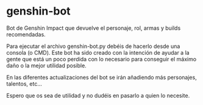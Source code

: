 # genshin-bot
Bot de Genshin Impact que devuelve el personaje, rol, armas y builds recomendadas.

Para ejecutar el archivo genshin-bot.py debéis de hacerlo desde una consola (o CMD).
Este bot ha sido creado con la intención de ayudar a la gente que está un poco perdida con lo necesario para conseguir el máximo daño o la mejor utilidad posible.

En las diferentes actualizaciones del bot se irán añadiendo más personajes, talentos, etc...

Espero que os sea de utilidad y no dudéis en pasarlo a quien lo necesite.
